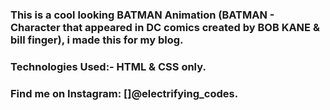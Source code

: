 ### This is a cool looking BATMAN Animation (BATMAN - Character that appeared in DC comics created by BOB KANE & bill finger), i made this for my blog.

### Technologies Used:- HTML & CSS only.

### Find me on Instagram: []@electrifying_codes.

[instagram]: https://www.instagram.com/electrifying_codes/